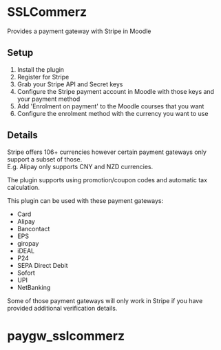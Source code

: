 # SSLCommerz

Provides a payment gateway with Stripe in Moodle

## Setup

1. Install the plugin
2. Register for Stripe
3. Grab your Stripe API and Secret keys
4. Configure the Stripe payment account in Moodle with those keys and your payment method
5. Add 'Enrolment on payment' to the Moodle courses that you want
6. Configure the enrolment method with the currency you want to use

## Details

Stripe offers 106+ currencies however certain payment gateways only support a subset of those.  
E.g. Alipay only supports CNY and NZD currencies.

The plugin supports using promotion/coupon codes and automatic tax calculation.

This plugin can be used with these payment gateways:

* Card
* Alipay
* Bancontact
* EPS
* giropay
* iDEAL
* P24
* SEPA Direct Debit
* Sofort
* UPI
* NetBanking

Some of those payment gateways will only work in Stripe if you have provided additional verification details.
# paygw_sslcommerz
